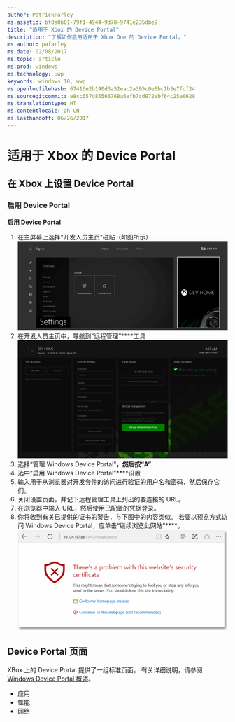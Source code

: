 ```yaml
---
author: PatrickFarley
ms.assetid: bf0a8b01-79f1-4944-9d78-9741e235dbe9
title: "适用于 Xbox 的 Device Portal"
description: "了解如何启用适用于 Xbox One 的 Device Portal。"
ms.author: pafarley
ms.date: 02/08/2017
ms.topic: article
ms.prod: windows
ms.technology: uwp
keywords: windows 10, uwp
ms.openlocfilehash: 67416e2b190d3a52eac2a395c0e5bc1b3e7fdf24
ms.sourcegitcommit: e8cc657d85566768a6efb7cd972ebf64c25e0628
ms.translationtype: HT
ms.contentlocale: zh-CN
ms.lasthandoff: 06/26/2017
---
```

# <a name="device-portal-for-xbox"></a>适用于 Xbox 的 Device Portal


## <a name="set-up-device-portal-on-xbox"></a>在 Xbox 上设置 Device Portal

### <a name="enable-device-portal"></a>启用 Device Portal

**启用 Device Portal**

1. 在主屏幕上选择“开发人员主页”磁贴（如图所示）  
![Device Portal DevHome](images/device-portal/xbox-dev-home-tile.png)
2. 在开发人员主页中，导航到“远程管理”****工具 ![Device Portal RemoteManagement 工具](images/device-portal/xbox-remote-management-tool.png)
3. 选择“管理 Windows Device Portal”****，然后按“A”****
4. 选中“启用 Windows Device Portal”****设置
5. 输入用于从浏览器对开发套件的访问进行验证的用户名和密码，然后保存它们。
6. 关闭设置页面，并记下远程管理工具上列出的要连接的 URL。
7. 在浏览器中输入 URL，然后使用已配置的凭据登录。
8. 你将收到有关已提供的证书的警告，与下图中的内容类似。 若要以预览方式访问 Windows Device Portal，应单击“继续浏览此网站”****。
![Device Portal 证书错误](images/device-portal/xbox-certificate-error.png)

## <a name="device-portal-pages"></a>Device Portal 页面

XBox 上的 Device Portal 提供了一组标准页面。 有关详细说明，请参阅 [Windows Device Portal 概述](device-portal.md)。

- 应用
- 性能
- 网络
